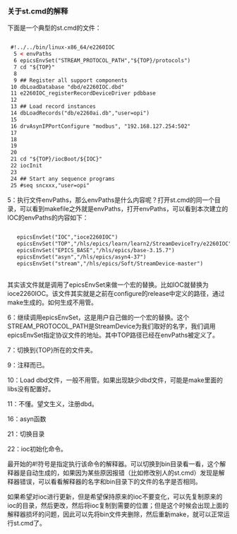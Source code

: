 ### 关于st.cmd的解释

下面是一个典型的st.cmd的文件：

```html

 #!../../bin/linux-x86_64/e2260IOC                                                       
  5 < envPaths
  6 epicsEnvSet("STREAM_PROTOCOL_PATH","${TOP}/protocols")
  7 cd "${TOP}"                    
  8   
  9 ## Register all support components
 10 dbLoadDatabase "dbd/e2260IOC.dbd"
 11 e2260IOC_registerRecordDeviceDriver pdbbase
 12           
 13 ## Load record instances       
 14 dbLoadRecords("db/e2260ai.db","user=opi")
 15         
 16 drvAsynIPPortConfigure "modbus", "192.168.127.254:502"
 17       
 18     
 19     
 20  
 21 cd "${TOP}/iocBoot/${IOC}"
 22 iocInit
 23  
 24 ## Start any sequence programs
 25 #seq sncxxx,"user=opi"

```

5：执行文件envPaths，那么envPaths是什么内容呢？打开st.cmd的同一个目录，可以看到makefile之外就是envPaths，打开envPaths，可以看到本次建立的IOC的envPaths的内容如下：

```html
 
   epicsEnvSet("IOC","ioce2260IOC")
   epicsEnvSet("TOP","/hls/epics/learn/learn2/StreamDeviceTry/e2260IOC")
   epicsEnvSet("EPICS_BASE","/hls/epics/base-3.15.7")
   epicsEnvSet("asyn","/hls/epics/asyn4-37")
   epicsEnvSet("stream","/hls/epics/Soft/StreamDevice-master")
                                                                                                                 

```

其实该文件就是调用了epicsEnvSet来做一个宏的替换。比如IOC就替换为ioce2260IOC。该文件其实就是之前在configure的release中定义的路径，通过make生成的。如何生成不用管。

6：继续调用epicsEnvSet，这是用户自己做的一个宏的替换。这个STREAM_PROTOCOL_PATH是StreamDevice为我们取好的名字，我们调用epicsEnvSet指定协议文件的地址。其中TOP路径已经在envPaths被定义了。

7：切换到{TOP}所在的文件夹。

9：注释而已。

10：Load dbd文件，一般不用管。如果出现缺少dbd文件，可能是make里面的libs没有配置好。

11：不懂。望文生义，注册dbd。

16：asyn函数

21：切换目录

22：ioc初始化命令。

最开始的#!符号是指定执行该命令的解释器。可以切换到bin目录看一看，这个解释器是自动生成的，如果因为某些原因报错（比如修改别人的st.cmd）发现是解释器错误，可以看看解释器的名字和bin目录下的文件的名字是否相同。

如果希望对ioc进行更新，但是希望保持原来的ioc不要变化，可以先复制原来的ioc的目录，然后更改，然后将ioc复制到需要的位置；但是这个时候会出现上面的解释器损坏的问题，因此可以先将bin文件夹删除，然后重新make，就可以正常运行st.cmd了。